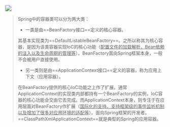 <img src="https://tva1.sinaimg.cn/large/008i3skNgy1gpvzugk5ubj329m0aqwer.jpg" style="zoom:120%">

>Spring中的容器类可以分为两大类：
>
>- 一类是由==BeanFactory接口==定义的核心容器。
>
>  其基本实现类为==DefaultListableBeanFactory==。之所以称其为核心容器，是因为该类容器实现IoC的核心功能（<u>配置文件的加载解析，Bean依赖的注入以及生命周期的管理等</u>）。BeanFactory面向Spring框架本身，一般不会被用户直接使用。
>
>- 另一类则是由==ApplicationContext接口==定义的容器，称为应用上下文（应用容器）。
>
>  在BeanFactory提供的核心IoC功能之上作了扩展。通常ApplicationContext的实现类内部都持有一个BeanFactory的实例，IoC容器的核心功能会交由它去完成。而ApplicationContext本身，则专注于在应用层面对BeanFactory作扩展（<u>国际化的支持，支持框架级的事件监听机制以及增加了很多对应用环境的适配等</u>）。面向Spring框架的开发者。==ClassPathXmlApplicationContext==就是典型的Spring的应用容器。

